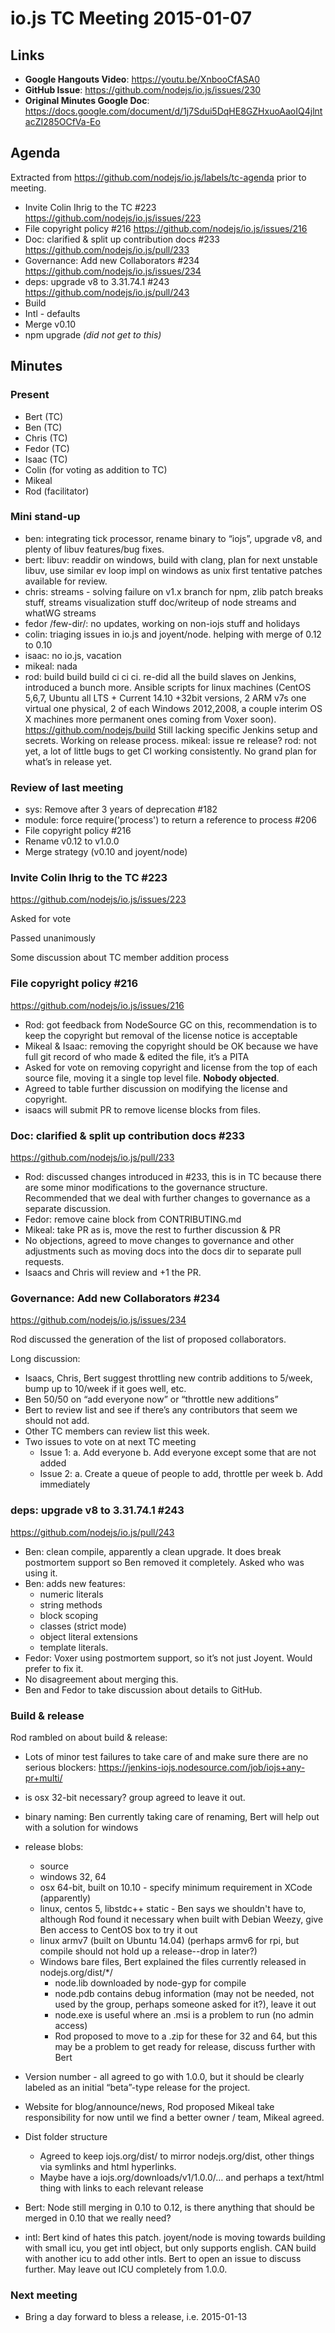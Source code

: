 # io.js TC Meeting 2015-01-07

## Links

* **Google Hangouts Video**: <https://youtu.be/XnbooCfASA0>
* **GitHub Issue**: <https://github.com/nodejs/io.js/issues/230>
* **Original Minutes Google Doc**: <https://docs.google.com/document/d/1j7Sdui5DqHE8GZHxuoAaoIQ4jlntacZI285OCfVa-Eo>

## Agenda

Extracted from <https://github.com/nodejs/io.js/labels/tc-agenda> prior to meeting.

* Invite Colin Ihrig to the TC #223 <https://github.com/nodejs/io.js/issues/223>
* File copyright policy #216 <https://github.com/nodejs/io.js/issues/216>
* Doc: clarified & split up contribution docs #233 <https://github.com/nodejs/io.js/pull/233>
* Governance: Add new Collaborators #234 <https://github.com/nodejs/io.js/issues/234>
* deps: upgrade v8 to 3.31.74.1 #243 <https://github.com/nodejs/io.js/pull/243>
* Build
* Intl - defaults
* Merge v0.10
* npm upgrade _(did not get to this)_

## Minutes

### Present

* Bert (TC)
* Ben (TC)
* Chris (TC)
* Fedor (TC)
* Isaac (TC)
* Colin (for voting as addition to TC)
* Mikeal
* Rod (facilitator)

### Mini stand-up

* ben: integrating tick processor, rename binary to “iojs”, upgrade v8, and plenty of libuv features/bug fixes.
* bert: libuv: readdir on windows, build with clang, plan for next unstable libuv, use similar ev loop impl on windows as unix first tentative patches available for review.
* chris: streams - solving failure on v1.x branch for npm, zlib patch breaks stuff, streams visualization stuff doc/writeup of node streams and whatWG streams
* fedor /few-dir/: no updates, working on non-iojs stuff and holidays
* colin: triaging issues in io.js and joyent/node.  helping with merge of 0.12 to 0.10
* isaac: no io.js, vacation
* mikeal: nada
* rod: build build build ci ci ci.  re-did all the build slaves on Jenkins, introduced a bunch more.  Ansible scripts for linux machines (CentOS 5,6,7, Ubuntu all LTS + Current 14.10 +32bit versions, 2 ARM v7s one virtual one physical, 2 of each Windows 2012,2008, a couple interim OS X machines more permanent ones coming from Voxer soon).  <https://github.com/nodejs/build> Still lacking specific Jenkins setup and secrets.  Working on release process.
  mikeal: issue re release?
  rod: not yet, a lot of little bugs to get CI working consistently.  No grand plan for what’s in release yet.

### Review of last meeting

* sys: Remove after 3 years of deprecation #182
* module: force require('process') to return a reference to process #206
* File copyright policy #216
* Rename v0.12 to v1.0.0
* Merge strategy (v0.10 and joyent/node)

### Invite Colin Ihrig to the TC #223

<https://github.com/nodejs/io.js/issues/223>

Asked for vote

Passed unanimously

Some discussion about TC member addition process

### File copyright policy #216

<https://github.com/nodejs/io.js/issues/216>

* Rod: got feedback from NodeSource GC on this, recommendation is to keep the copyright but removal of the license notice is acceptable
* Mikeal & Isaac: removing the copyright should be OK because we have full git record of who made & edited the file, it’s a PITA
* Asked for vote on removing copyright and license from the top of each source file, moving it a single top level file. **Nobody objected**.
* Agreed to table further discussion on modifying the license and copyright.
* isaacs will submit PR to remove license blocks from files.

### Doc: clarified & split up contribution docs #233

<https://github.com/nodejs/io.js/pull/233>

* Rod: discussed changes introduced in #233, this is in TC because there are some minor modifications to the governance structure. Recommended that we deal with further changes to governance as a separate discussion.
* Fedor: remove caine block from CONTRIBUTING.md
* Mikeal: take PR as is, move the rest to further discussion & PR
* No objections, agreed to move changes to governance and other adjustments such as moving docs into the docs dir to separate pull requests.
* Isaacs and Chris will review and +1 the PR.

### Governance: Add new Collaborators #234

<https://github.com/nodejs/io.js/issues/234>

Rod discussed the generation of the list of proposed collaborators.

Long discussion:

* Isaacs, Chris, Bert suggest throttling new contrib additions to 5/week, bump up to 10/week if it goes well, etc.
* Ben 50/50 on “add everyone now” or “throttle new additions”
* Bert to review list and see if there’s any contributors that seem we should not add.
* Other TC members can review list this week.
* Two issues to vote on at next TC meeting
  * Issue 1:
    a. Add everyone
    b. Add everyone except some that are not added
  * Issue 2:
    a. Create a queue of people to add, throttle per week
    b. Add immediately

### deps: upgrade v8 to 3.31.74.1 #243

<https://github.com/nodejs/io.js/pull/243>

* Ben: clean compile, apparently a clean upgrade. It does break postmortem support so Ben removed it completely. Asked who was using it.
* Ben: adds new features:
  * numeric literals
  * string methods
  * block scoping
  * classes (strict mode)
  * object literal extensions
  * template literals.
* Fedor: Voxer using postmortem support, so it’s not just Joyent. Would prefer to fix it.
* No disagreement about merging this.
* Ben and Fedor to take discussion about details to GitHub.

### Build & release

Rod rambled on about build & release:

* Lots of minor test failures to take care of and make sure there are no serious blockers: <https://jenkins-iojs.nodesource.com/job/iojs+any-pr+multi/>

* is osx 32-bit necessary? group agreed to leave it out.

* binary naming: Ben currently taking care of renaming, Bert will help out with a solution for windows

* release blobs:
  * source
  * windows 32, 64
  * osx 64-bit, built on 10.10 - specify minimum requirement in XCode (apparently)
  * linux, centos 5, libstdc++ static - Ben says we shouldn't have to, although Rod found it necessary when built with Debian Weezy, give Ben access to CentOS box to try it out
  * linux armv7 (built on Ubuntu 14.04) (perhaps armv6 for rpi, but compile should not hold up a release--drop in later?)
  * Windows bare files, Bert explained the files currently released in nodejs.org/dist/\*/
    * node.lib downloaded by node-gyp for compile
    * node.pdb contains debug information (may not be needed, not used by the group, perhaps someone asked for it?), leave it out
    * node.exe is useful where an .msi is a problem to run (no admin access)
    * Rod proposed to move to a .zip for these for 32 and 64, but this may be a problem to get ready for release, discuss further with Bert

* Version number - all agreed to go with 1.0.0, but it should be clearly labeled as an initial “beta”-type release for the project.

* Website for blog/announce/news, Rod proposed Mikeal take responsibility for now until we find a better owner / team, Mikeal agreed.

* Dist folder structure
  * Agreed to keep iojs.org/dist/ to mirror nodejs.org/dist, other things via symlinks and html hyperlinks.
  * Maybe have a iojs.org/downloads/v1/1.0.0/… and perhaps a text/html thing with links to each relevant release

* Bert: Node still merging in 0.10 to 0.12, is there anything that should be merged in 0.10 that we really need?

* intl: Bert kind of hates this patch.  joyent/node is moving towards building with small icu, you get intl object, but only supports english.  CAN build with another icu to add other intls. Bert to open an issue to discuss further. May leave out ICU completely from 1.0.0.

### Next meeting

* Bring a day forward to bless a release, i.e. 2015-01-13
